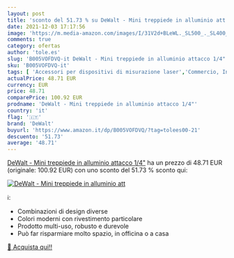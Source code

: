 ```yaml
---
layout: post
title: 'sconto del 51.73 % su DeWalt - Mini treppiede in alluminio att  '
date: 2021-12-03 17:17:56
image: 'https://m.media-amazon.com/images/I/31V2d+BLeWL._SL500_._SL400_.jpg'
comments: true
category: ofertas
author: 'tole.es'
slug: 'B005VOFDVQ-it DeWalt - Mini treppiede in alluminio attacco 1/4"'
sku: 'B005VOFDVQ-it'
tags: [ 'Accessori per dispositivi di misurazione laser','Commercio, Industria e Scienza','Dispositivi di misurazione laser e accessori','Fai da te','Strumenti di misura e layout','Treppiedi','Utensili elettrici e a mano','Utensili manuali e elettrici','Utensili manuali industriali','dewalt', ]
actualPrice: 48.71 EUR
currency: EUR
price: 48.71
comparePrice: 100.92 EUR
prodname: 'DeWalt - Mini treppiede in alluminio attacco 1/4"'
country: 'it'
flag: '🇮🇹'
brand: 'DeWalt'
buyurl: 'https://www.amazon.it/dp/B005VOFDVQ/?tag=tolees00-21'
descuento: '51.73'
average: '48.71'
---
```


[DeWalt - Mini treppiede in alluminio attacco 1/4"](https://www.amazon.it/dp/B005VOFDVQ/?tag=tolees00-21) ha un prezzo di 48.71 EUR (originale: 100.92 EUR) con uno sconto del 51.73 % sconto qui:

[![DeWalt - Mini treppiede in alluminio att](https://m.media-amazon.com/images/I/31V2d+BLeWL._SL500_._SL400_.jpg)](https://www.amazon.it/dp/B005VOFDVQ/?tag=tolees00-21)

ℹ️:

- Combinazioni di design diverse
- Colori moderni con rivestimento particolare
- Prodotto multi-uso, robusto e durevole
- Può far risparmiare molto spazio, in officina o a casa

[🛒 Acquista qui!!](https://www.amazon.it/dp/B005VOFDVQ/?tag=tolees00-21)
